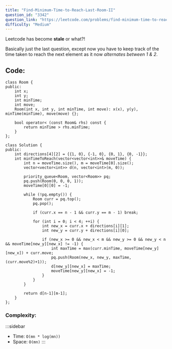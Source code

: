 ```yaml
---
title: "Find-Minimum-Time-to-Reach-Last-Room-II"
question_id: "3342"
question_link: "https://leetcode.com/problems/find-minimum-time-to-reach-last-room-ii/"
difficulty: "Medium"
---
```


Leetcode has become **stale** or what?!

Basically just the last question, 
except now you have to keep track of the time taken to reach the next element as it now *alternates between 1 & 2*.

## Code<span>:</span>

```{.cpp}
class Room {
public:
    int x;
    int y;
    int minTime;
    int move;
    Room(int x, int y, int minTime, int move): x(x), y(y), minTime(minTime), move(move) {};

    bool operator< (const Room& rhs) const {
        return minTime > rhs.minTime;
    }
};

class Solution {
public:
    int directions[4][2] = {{1, 0}, {-1, 0}, {0, 1}, {0, -1}};
    int minTimeToReach(vector<vector<int>>& moveTime) {
        int n = moveTime.size(), m = moveTime[0].size();
        vector<vector<int>> d(n, vector<int>(m, 0));

        priority_queue<Room, vector<Room>> pq;
        pq.push(Room(0, 0, 0, 1));
        moveTime[0][0] = -1;

        while (!pq.empty()) {
            Room curr = pq.top();
            pq.pop();

            if (curr.x == n - 1 && curr.y == m - 1) break;

            for (int i = 0; i < 4; ++i) {
                int new_x = curr.x + directions[i][1];
                int new_y = curr.y + directions[i][0];

                if (new_x >= 0 && new_x < m && new_y >= 0 && new_y < n && moveTime[new_y][new_x] != -1) {
                    int maxTime = max(curr.minTime, moveTime[new_y][new_x]) + curr.move;
                    pq.push(Room(new_x, new_y, maxTime, (curr.move%2)+1));
                    d[new_y][new_x] = maxTime;
                    moveTime[new_y][new_x] = -1;
                }
            }
        }

        return d[n-1][m-1];
    }
};
```

### Complexity<span>:</span>

:::sidebar
- Time: `O(mn * log(mn))`
- Space: `O(mn)`
:::
